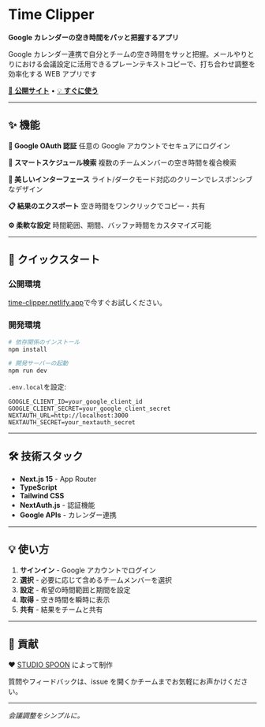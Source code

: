 # Time Clipper

**Google カレンダーの空き時間をパッと把握するアプリ**

Google カレンダー連携で自分とチームの空き時間をサッと把握。メールやりとりにおける会議設定に活用できるプレーンテキストコピーで、打ち合わせ調整を効率化する WEB アプリです

[🚀 **公開サイト**](https://time-clipper.netlify.app/) • [💡 **すぐに使う**](https://time-clipper.netlify.app/app/)

---

## ✨ 機能

**🔐 Google OAuth 認証**
任意の Google アカウントでセキュアにログイン

**📅 スマートスケジュール検索**
複数のチームメンバーの空き時間を複合検索

**🎨 美しいインターフェース**
ライト/ダークモード対応のクリーンでレスポンシブなデザイン

**📋 結果のエクスポート**
空き時間をワンクリックでコピー・共有

**⚙️ 柔軟な設定**
時間範囲、期間、バッファ時間をカスタマイズ可能

---

## 🚀 クイックスタート

### 公開環境

[time-clipper.netlify.app](https://time-clipper.netlify.app/)で今すぐお試しください。

### 開発環境

```bash
# 依存関係のインストール
npm install

# 開発サーバーの起動
npm run dev
```

`.env.local`を設定:

```env
GOOGLE_CLIENT_ID=your_google_client_id
GOOGLE_CLIENT_SECRET=your_google_client_secret
NEXTAUTH_URL=http://localhost:3000
NEXTAUTH_SECRET=your_nextauth_secret
```

---

## 🛠️ 技術スタック

- **Next.js 15** - App Router
- **TypeScript**
- **Tailwind CSS**
- **NextAuth.js** - 認証機能
- **Google APIs** - カレンダー連携

---

## 💡 使い方

1. **サインイン** - Google アカウントでログイン
2. **選択** - 必要に応じて含めるチームメンバーを選択
3. **設定** - 希望の時間範囲と期間を設定
4. **取得** - 空き時間を瞬時に表示
5. **共有** - 結果をチームと共有

---

## 🤝 貢献

❤️ [STUDIO SPOON](https://studio-spoon.co.jp/) によって制作

質問やフィードバックは、issue を開くかチームまでお気軽にお声かけください。

---

_会議調整をシンプルに。_
